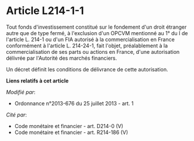 # Article L214-1-1

Tout fonds d'investissement constitué sur le fondement d'un droit étranger autre que de type fermé, à l'exclusion d'un OPCVM
mentionné au 1° du I de l'article L. 214-1 ou d'un FIA autorisé à la commercialisation en France conformément à l'article L.
214-24-1, fait l'objet, préalablement à la commercialisation de ses parts ou actions en France, d'une autorisation délivrée
par l'Autorité des marchés financiers. 

Un décret définit les conditions de délivrance de cette autorisation.

**Liens relatifs à cet article**

_Modifié par_:

  - Ordonnance n°2013-676 du 25 juillet 2013 - art. 1

_Cité par_:

  - Code monétaire et financier - art. D214-0 (V)
  - Code monétaire et financier - art. R214-186 (V)
